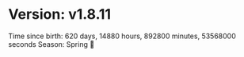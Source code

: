 # Version: v1.8.11
Time since birth: 620 days, 14880 hours, 892800 minutes, 53568000 seconds
Season: Spring 🌸
